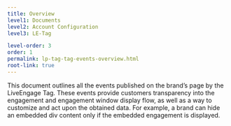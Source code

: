```yaml
---
title: Overview
level1: Documents
level2: Account Configuration
level3: LE-Tag

level-order: 3
order: 1
permalink: lp-tag-tag-events-overview.html
root-link: true
---
```


This document outlines all the events published on the brand’s page by the LiveEngage Tag.
These events provide customers transparency into the engagement and engagement window display flow, as well as a way to customize and act upon the obtained data. For example, a brand can hide an embedded div content only if the embedded engagement is displayed.












